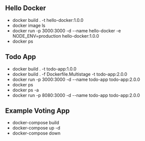 ## Hello Docker
- docker build . -t hello-docker:1.0.0
- docker image ls
- docker run -p 3000:3000 -d --name hello-docker -e NODE_ENV=production hello-docker:1.0.0
- docker ps

## Todo App

- docker build . -t todo-app:1.0.0
- docker build . -f Dockerfile.Multistage -t todo-app:2.0.0
- docker run -p 3000:3000 -d --name todo-app todo-app:2.0.0
- docker ps
- docker ps -a
- docker run -p 8080:3000 -d --name todo-app todo-app:2.0.0

## Example Voting App
- docker-compose build
- docker-compose up -d
- docker-compose down
